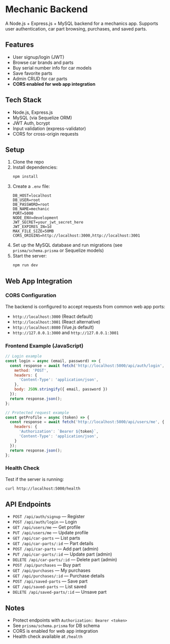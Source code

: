 # Mechanic Backend

A Node.js + Express.js + MySQL backend for a mechanics app. Supports user authentication, car part browsing, purchases, and saved parts.

## Features
- User signup/login (JWT)
- Browse car brands and parts
- Buy serial number info for car models
- Save favorite parts
- Admin CRUD for car parts
- **CORS enabled for web app integration**

## Tech Stack
- Node.js, Express.js
- MySQL (via Sequelize ORM)
- JWT Auth, bcrypt
- Input validation (express-validator)
- CORS for cross-origin requests

## Setup

1. Clone the repo
2. Install dependencies:
   ```bash
   npm install
   ```
3. Create a `.env` file:
   ```env
   DB_HOST=localhost
   DB_USER=root
   DB_PASSWORD=root
   DB_NAME=mechanic
   PORT=5000
   NODE_ENV=development
   JWT_SECRET=your_jwt_secret_here
   JWT_EXPIRES_IN=1d
   MAX_FILE_SIZE=50MB
   CORS_ORIGINS=http://localhost:3000,http://localhost:3001
   ```
4. Set up the MySQL database and run migrations (see `prisma/schema.prisma` or Sequelize models)
5. Start the server:
   ```bash
   npm run dev
   ```

## Web App Integration

### CORS Configuration
The backend is configured to accept requests from common web app ports:
- `http://localhost:3000` (React default)
- `http://localhost:3001` (React alternative)
- `http://localhost:8080` (Vue.js default)
- `http://127.0.0.1:3000` and `http://127.0.0.1:3001`

### Frontend Example (JavaScript)
```javascript
// Login example
const login = async (email, password) => {
  const response = await fetch('http://localhost:5000/api/auth/login', {
    method: 'POST',
    headers: {
      'Content-Type': 'application/json',
    },
    body: JSON.stringify({ email, password })
  });
  return response.json();
};

// Protected request example
const getProfile = async (token) => {
  const response = await fetch('http://localhost:5000/api/users/me', {
    headers: {
      'Authorization': `Bearer ${token}`,
      'Content-Type': 'application/json',
    }
  });
  return response.json();
};
```

### Health Check
Test if the server is running:
```bash
curl http://localhost:5000/health
```

## API Endpoints

- `POST /api/auth/signup` — Register
- `POST /api/auth/login` — Login
- `GET /api/users/me` — Get profile
- `PUT /api/users/me` — Update profile
- `GET /api/car-parts` — List parts
- `GET /api/car-parts/:id` — Part details
- `POST /api/car-parts` — Add part (admin)
- `PUT /api/car-parts/:id` — Update part (admin)
- `DELETE /api/car-parts/:id` — Delete part (admin)
- `POST /api/purchases` — Buy part
- `GET /api/purchases` — My purchases
- `GET /api/purchases/:id` — Purchase details
- `POST /api/saved-parts` — Save part
- `GET /api/saved-parts` — List saved
- `DELETE /api/saved-parts/:id` — Unsave part

## Notes
- Protect endpoints with `Authorization: Bearer <token>`
- See `prisma/schema.prisma` for DB schema
- CORS is enabled for web app integration
- Health check available at `/health` 